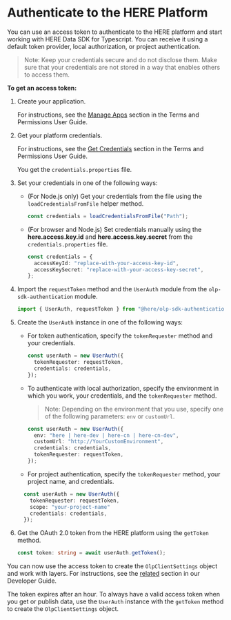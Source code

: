 # Authenticate to the HERE Platform

You can use an access token to authenticate to the HERE platform and start working with HERE Data SDK for Typescript. You can receive it using a default token provider, local authorization, or project authentication.

>Note: Keep your credentials secure and do not disclose them. Make sure that your credentials are not stored in a way that enables others to access them.

**To get an access token:**

1. Create your application.

   For instructions, see the [Manage Apps](https://developer.here.com/documentation/access-control/user_guide/topics/manage-apps.html) section in the Terms and Permissions User Guide.

2. Get your platform credentials.

   For instructions, see the [Get Credentials](https://developer.here.com/olp/documentation/access-control/user-guide/topics/get-credentials.html) section in the Terms and Permissions User Guide.

   You get the `credentials.properties` file.

3. Set your credentials in one of the following ways:

   - (For Node.js only) Get your credentials from the file using the `loadCredentialsFromFile` helper method.

     ```typescript
     const credentials = loadCredentialsFromFile("Path");
     ```

   - (For browser and Node.js) Set credentials manually using the **here.access.key.іd** and **here.access.key.secret** from the `credentials.properties` file.

     ```typescript
     const credentials = {
       accessKeyId: "replace-with-your-access-key-id",
       accessKeySecret: "replace-with-your-access-key-secret",
     };
     ```

4. Import the `requestToken` method and the `UserAuth` module from the `olp-sdk-authentication` module.

   ```typescript
   import { UserAuth, requestToken } from "@here/olp-sdk-authentication";
   ```

5. Create the `UserAuth` instance in one of the following ways:

   - For token authentication, specify the `tokenRequester` method and your credentials.

     ```typescript
     const userAuth = new UserAuth({
       tokenRequester: requestToken,
       credentials: credentials,
     });
     ```

   - To authenticate with local authorization, specify the environment in which you work, your credentials, and the `tokenRequester` method.

     > Note: Depending on the environment that you use, specify one of the following parameters: `env` or `customUrl`.

     ```typescript
     const userAuth = new UserAuth({
       env: "here | here-dev | here-cn | here-cn-dev",
       customUrl: "http://YourCustomEnvironment",
       credentials: credentials,
       tokenRequester: requestToken,
     });
     ```

   - For project authentication, specify the `tokenRequester` method, your project name, and credentials.

   ```typescript
     const userAuth = new UserAuth({
       tokenRequester: requestToken,
       scope: "your-project-name"
       credentials: credentials,
     });
   ```

6. Get the OAuth 2.0 token from the HERE platform using the `getToken` method.

   ```typescript
   const token: string = await userAuth.getToken();
   ```

You can now use the access token to create the `OlpClientSettings` object and work with layers. For instructions, see the [related](https://developer.here.com/documentation/sdk-typescript/dev_guide/topics/create-olp-client-settings.html) section in our Developer Guide.

The token expires after an hour. To always have a valid access token when you get or publish data, use the `UserAuth` instance with the `getToken` method to create the `OlpClientSettings` object.
